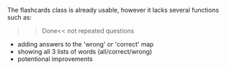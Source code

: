 The flashcards class is already usable, however it lacks several functions such as:
  >>Done<< not repeated questions
  - adding answers to the 'wrong' or 'correct' map
  - showing all 3 lists of words (all/correct/wrong)
  - potentional improvements 
